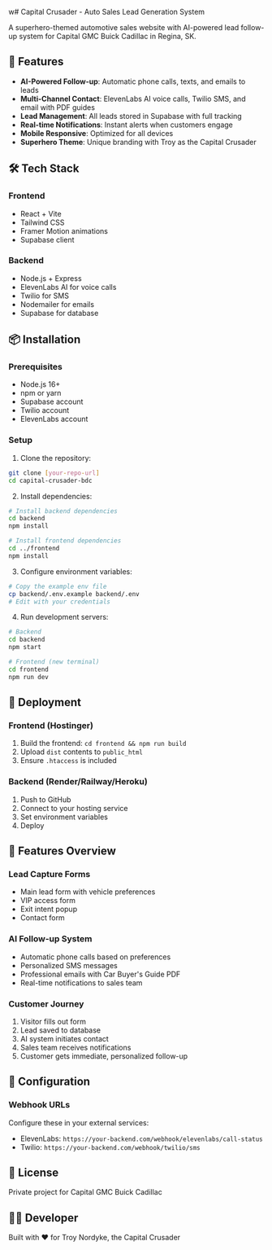 w# Capital Crusader - Auto Sales Lead Generation System

A superhero-themed automotive sales website with AI-powered lead follow-up system for Capital GMC Buick Cadillac in Regina, SK.

## 🚀 Features

- **AI-Powered Follow-up**: Automatic phone calls, texts, and emails to leads
- **Multi-Channel Contact**: ElevenLabs AI voice calls, Twilio SMS, and email with PDF guides
- **Lead Management**: All leads stored in Supabase with full tracking
- **Real-time Notifications**: Instant alerts when customers engage
- **Mobile Responsive**: Optimized for all devices
- **Superhero Theme**: Unique branding with Troy as the Capital Crusader

## 🛠️ Tech Stack

### Frontend
- React + Vite
- Tailwind CSS
- Framer Motion animations
- Supabase client

### Backend
- Node.js + Express
- ElevenLabs AI for voice calls
- Twilio for SMS
- Nodemailer for emails
- Supabase for database

## 📦 Installation

### Prerequisites
- Node.js 16+
- npm or yarn
- Supabase account
- Twilio account
- ElevenLabs account

### Setup

1. Clone the repository:
```bash
git clone [your-repo-url]
cd capital-crusader-bdc
```

2. Install dependencies:
```bash
# Install backend dependencies
cd backend
npm install

# Install frontend dependencies
cd ../frontend
npm install
```

3. Configure environment variables:
```bash
# Copy the example env file
cp backend/.env.example backend/.env
# Edit with your credentials
```

4. Run development servers:
```bash
# Backend
cd backend
npm start

# Frontend (new terminal)
cd frontend
npm run dev
```

## 🚀 Deployment

### Frontend (Hostinger)
1. Build the frontend: `cd frontend && npm run build`
2. Upload `dist` contents to `public_html`
3. Ensure `.htaccess` is included

### Backend (Render/Railway/Heroku)
1. Push to GitHub
2. Connect to your hosting service
3. Set environment variables
4. Deploy

## 📱 Features Overview

### Lead Capture Forms
- Main lead form with vehicle preferences
- VIP access form
- Exit intent popup
- Contact form

### AI Follow-up System
- Automatic phone calls based on preferences
- Personalized SMS messages
- Professional emails with Car Buyer's Guide PDF
- Real-time notifications to sales team

### Customer Journey
1. Visitor fills out form
2. Lead saved to database
3. AI system initiates contact
4. Sales team receives notifications
5. Customer gets immediate, personalized follow-up

## 🔧 Configuration

### Webhook URLs
Configure these in your external services:
- ElevenLabs: `https://your-backend.com/webhook/elevenlabs/call-status`
- Twilio: `https://your-backend.com/webhook/twilio/sms`

## 📄 License

Private project for Capital GMC Buick Cadillac

## 👨‍💻 Developer

Built with ❤️ for Troy Nordyke, the Capital Crusader
